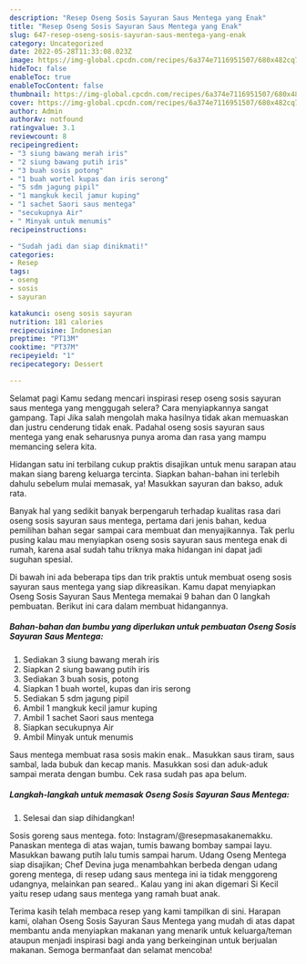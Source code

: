 ```yaml
---
description: "Resep Oseng Sosis Sayuran Saus Mentega yang Enak"
title: "Resep Oseng Sosis Sayuran Saus Mentega yang Enak"
slug: 647-resep-oseng-sosis-sayuran-saus-mentega-yang-enak
category: Uncategorized
date: 2022-05-28T11:33:08.023Z
image: https://img-global.cpcdn.com/recipes/6a374e7116951507/680x482cq70/oseng-sosis-sayuran-saus-mentega-foto-resep-utama.jpg
hideToc: false
enableToc: true
enableTocContent: false
thumbnail: https://img-global.cpcdn.com/recipes/6a374e7116951507/680x482cq70/oseng-sosis-sayuran-saus-mentega-foto-resep-utama.jpg
cover: https://img-global.cpcdn.com/recipes/6a374e7116951507/680x482cq70/oseng-sosis-sayuran-saus-mentega-foto-resep-utama.jpg
author: Admin
authorAv: notfound
ratingvalue: 3.1
reviewcount: 8
recipeingredient:
- "3 siung bawang merah iris"
- "2 siung bawang putih iris"
- "3 buah sosis potong"
- "1 buah wortel kupas dan iris serong"
- "5 sdm jagung pipil"
- "1 mangkuk kecil jamur kuping"
- "1 sachet Saori saus mentega"
- "secukupnya Air"
- " Minyak untuk menumis"
recipeinstructions:

- "Sudah jadi dan siap dinikmati!"
categories:
- Resep
tags:
- oseng
- sosis
- sayuran

katakunci: oseng sosis sayuran 
nutrition: 181 calories
recipecuisine: Indonesian
preptime: "PT13M"
cooktime: "PT37M"
recipeyield: "1"
recipecategory: Dessert

---
```



Selamat pagi Kamu sedang mencari inspirasi resep oseng sosis sayuran saus mentega yang menggugah selera? Cara menyiapkannya sangat gampang. Tapi Jika salah mengolah maka hasilnya tidak akan memuaskan dan justru cenderung tidak enak. Padahal oseng sosis sayuran saus mentega yang enak seharusnya punya aroma dan rasa yang mampu memancing selera kita.


Hidangan satu ini terbilang cukup praktis disajikan untuk menu sarapan atau makan siang bareng keluarga tercinta. Siapkan bahan-bahan ini terlebih dahulu sebelum mulai memasak, ya! Masukkan sayuran dan bakso, aduk rata.

Banyak hal yang sedikit banyak berpengaruh terhadap kualitas rasa dari oseng sosis sayuran saus mentega, pertama dari jenis bahan, kedua pemilihan bahan segar sampai cara membuat dan menyajikannya. Tak perlu pusing kalau mau menyiapkan oseng sosis sayuran saus mentega enak di rumah, karena asal sudah tahu triknya maka hidangan ini dapat jadi suguhan spesial.


Di bawah ini ada beberapa tips dan trik praktis untuk membuat oseng sosis sayuran saus mentega yang siap dikreasikan. Kamu dapat menyiapkan Oseng Sosis Sayuran Saus Mentega memakai 9 bahan dan 0 langkah pembuatan. Berikut ini cara dalam membuat hidangannya.

<!--inarticleads1-->

##### Bahan-bahan dan bumbu yang diperlukan untuk pembuatan Oseng Sosis Sayuran Saus Mentega:

1. Sediakan 3 siung bawang merah iris
1. Siapkan 2 siung bawang putih iris
1. Sediakan 3 buah sosis, potong
1. Siapkan 1 buah wortel, kupas dan iris serong
1. Sediakan 5 sdm jagung pipil
1. Ambil 1 mangkuk kecil jamur kuping
1. Ambil 1 sachet Saori saus mentega
1. Siapkan secukupnya Air
1. Ambil  Minyak untuk menumis


Saus mentega membuat rasa sosis makin enak.. Masukkan saus tiram, saus sambal, lada bubuk dan kecap manis. Masukkan sosi dan aduk-aduk sampai merata dengan bumbu. Cek rasa sudah pas apa belum. 

<!--inarticleads2-->

##### Langkah-langkah untuk memasak Oseng Sosis Sayuran Saus Mentega:


1. Selesai dan siap dihidangkan!

Sosis goreng saus mentega. foto: Instagram/@resepmasakanemakku. Panaskan mentega di atas wajan, tumis bawang bombay sampai layu. Masukkan bawang putih lalu tumis sampai harum. Udang Oseng Mentega siap disajikan; Chef Devina juga menambahkan berbeda dengan udang goreng mentega, di resep udang saus mentega ini ia tidak menggoreng udangnya, melainkan pan seared.. Kalau yang ini akan digemari Si Kecil yaitu resep udang saus mentega yang ramah buat anak. 

Terima kasih telah membaca resep yang kami tampilkan di sini. Harapan kami, olahan Oseng Sosis Sayuran Saus Mentega yang mudah di atas dapat membantu anda menyiapkan makanan yang menarik untuk keluarga/teman ataupun menjadi inspirasi bagi anda yang berkeinginan untuk berjualan makanan. Semoga bermanfaat dan selamat mencoba!
